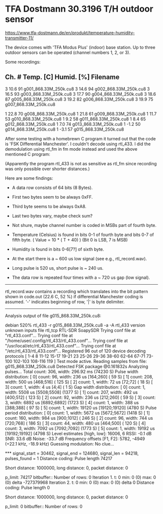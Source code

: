 TFA Dostmann 30.3196 T/H outdoor sensor
=======================================

https://www.tfa-dostmann.de/en/produkt/temperature-humidity-transmitter-11/

The device comes with 'TFA Modus Plus' (indoor) base station.
Up to three outdoor sensors can be operated
(channel numbers 1, 2, or 3).

Some recordings:

Ch. #	Temp. [C]	Humid. [%]	Filename
-------------------------------------------------------------
3	10.6		91		g001_868.33M_250k.cu8
3	14.6		94		g002_868.33M_250k.cu8
3	16.5		93		g003_868.33M_250k.cu8
3	17.7		90		g004_868.33M_250k.cu8
3	18.6		87		g005_868.33M_250k.cu8
3	19.2		82		g006_868.33M_250k.cu8
3	19.9		75		g007_868.33M_250k.cu8

1	22.8		70		g008_868.33M_250k.cu8
1	21.8		61		g009_868.33M_250k.cu8
1	11.7		53		g010_868.33M_250k.cu8
1	9.2		58		g011_868.33M_250k.cu8
1	8.4		65		g012_868.33M_250k.cu8
1	7.0		74		g013_868.33M_250k.cu8
1	-1.2		50		g014_868.33M_250k.cu8
1	-3.1		57		g015_868.33M_250k.cu8


After some testing with a homebrewn C program it turned out
that the code is 'FSK Differential Manchester'.
I couldn't decode using rtl_433. I did the demodulation using
rtl_fm in fm mode instead and used the above mentioned C program:

(Apparently the program rtl_433 is not as sensitive as rtl_fm
since recording was only possible over shorter distances.)


Here are some findings:

- A data row consists of 64 bits (8 Bytes).

- First two bytes seem to be always 0xFF.

- Third byte seems to be always 0xA8.

- Last two bytes vary, maybe check sum?

- Not shure, maybe channel number is coded in MSBs part of fourth byte.

- Temperature (Celsius) is found in bits 0-1 of fourth byte and
  bits 0-7 of fifth byte. ( Value = 10 * ( T + 40) )
  (Bit 0 is LSB, 7 is MSB)

- Humidity is found in bits 0-6[7?] of sixth byte.

- At the start there is a ~ 600 us low signal (see e.g., rtl_record.wav).

- Long pulse is 520 us, short pulse is ~ 240 us.

- The data row is repeated four times with a ~ 720 us gap (low signal).

----

rtl_record.wav contains a recording which translates into the
bit pattern shown in code.out (22.6 C, 52 %) if differential
Manchester coding is assumed.
'-' indicates beginning of row, '|' is byte delimiter.

----

Analysis output of file g015_868.33M_250k.cu8:

debian 520% rtl_433 -r g015_868.33M_250k.cu8 -a -A
rtl_433 version unknown inputs file rtl_tcp RTL-SDR SoapySDR
Trying conf file at "rtl_433.conf"...
Trying conf file at "/home/user/.config/rtl_433/rtl_433.conf"...
Trying conf file at "/usr/local/etc/rtl_433/rtl_433.conf"...
Trying conf file at "/etc/rtl_433/rtl_433.conf"...
Registered 96 out of 120 device decoding protocols [ 1-4 8 11-12 15-17 19-21 23 25-26 29-36 38-60 62-64 67-71 73-100 102-103 108-116 119 ]
Test mode active. Reading samples from file: g015_868.33M_250k.cu8
Detected FSK package    @0.161832s
Analyzing pulses...
Total count:  306,  width: 296.92 ms            (74230 S)
Pulse width distribution:
 [ 0] count:   96,  width:  236 us [164;260]    (  59 S)
 [ 1] count:  208,  width:  500 us [468;516]    ( 125 S)
 [ 2] count:    1,  width:   72 us [72;72]      (  18 S)
 [ 3] count:    1,  width:    4 us [4;4]        (   1 S)
Gap width distribution:
 [ 0] count:    1,  width: 5508 us [5508;5508]  (1377 S)
 [ 1] count:  207,  width:  492 us [400;512]    ( 123 S)
 [ 2] count:   92,  width:  236 us [212;260]    (  59 S)
 [ 3] count:    3,  width: 6892 us [6892;6892]  (1723 S)
 [ 4] count:    1,  width:  388 us [388;388]    (  97 S)
 [ 5] count:    1,  width: 19120 us [19120;19120]       (4780 S)
Pulse period distribution:
 [ 0] count:    1,  width: 5672 us [5672;5672]  (1418 S)
 [ 1] count:  160,  width:  984 us [900;1012]   ( 246 S)
 [ 2] count:   96,  width:  744 us [720;768]    ( 186 S)
 [ 3] count:   44,  width:  480 us [464;500]    ( 120 S)
 [ 4] count:    3,  width: 7092 us [7092;7092]  (1773 S)
 [ 5] count:    1,  width: 19192 us [19192;19192]       (4798 S)
Level estimates [high, low]:  16006,      6
RSSI: -0.1 dB SNR: 33.6 dB Noise: -33.7 dB
Frequency offsets [F1, F2]:    5782,  -4949     (+22.1 kHz, -18.9 kHz)
Guessing modulation: No clue...

*** signal_start = 30462, signal_end = 124680, signal_len = 94218, pulses_found = 1
Distance coding: Pulse length 74217

Short distance: 1000000, long distance: 0, packet distance: 0

p_limit: 74217
bitbuffer:: Number of rows: 0 
Iteration 1. t: 0    min: 0 (0)    max: 0 (0)    delta -727379968
Iteration 2. t: 0    min: 0 (0)    max: 0 (0)    delta 0
Distance coding: Pulse length 0

Short distance: 1000000, long distance: 0, packet distance: 0

p_limit: 0
bitbuffer:: Number of rows: 0 
